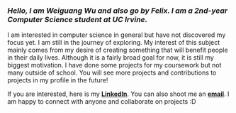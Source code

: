 ### *Hello, I am Weiguang Wu and also go by Felix. I am a 2nd-year Computer Science student at UC Irvine.*  
I am interested in computer science in general but have not discovered my focus yet. I am still in the journey of exploring. My interest of this subject mainly comes from my desire of creating something that will benefit people in their daily lives. Although it is a fairly broad goal for now, it is still my biggest motivation. I have done some projects for my coursework but not many outside of school. You will see more projects and contributions to projects in my profile in the future!

If you are interested, here is my [**LinkedIn**](https://www.linkedin.com/in/weiguang-wu-71b441232/). You can also shoot me an [**email**](wwg12121@gmail.com). I am happy to connect with anyone and collaborate on projects :D
